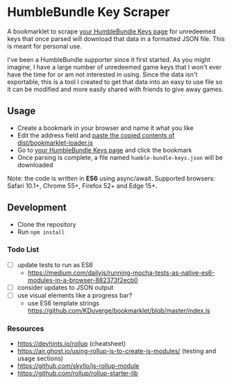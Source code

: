 # HumbleBundle Key Scraper

A bookmarklet to scrape [your HumbleBundle Keys page](https://www.humblebundle.com/home/keys) for unredeemed keys that once parsed will download that data in a formatted JSON file. This is meant for personal use.

I've been a HumbleBundle supporter since it first started. As you might imagine, I have a large number of unredeemed game keys that I won't ever have the time for or am not interested in using. Since the data isn't exportable, this is a tool I created to get that data into an easy to use file so it can be modified and more easily shared with friends to give away games.

## Usage

- Create a bookmark in your browser and name it what you like
- Edit the address field and [paste the copied contents of dist/bookmarklet-loader.js](https://raw.githubusercontent.com/javierjulio/humble-bundle-key-scraper/master/dist/bookmarklet-loader.js)
- Go to [your HumbleBundle Keys page](https://www.humblebundle.com/home/keys) and click the bookmark
- Once parsing is complete, a file named `humble-bundle-keys.json` will be downloaded

Note: the code is written in **ES6** using async/await. Supported browsers: Safari 10.1+, Chrome 55+, Firefox 52+ and Edge 15+.

## Development

- Clone the repository
- Run `npm install`

### Todo List

- [ ] update tests to run as ES6
  - https://medium.com/dailyjs/running-mocha-tests-as-native-es6-modules-in-a-browser-882373f2ecb0
- [ ] consider updates to JSON output
- [ ] use visual elements like a progress bar?
  - use ES6 template strings https://github.com/KDuverge/bookmarklet/blob/master/index.js

### Resources

- https://devhints.io/rollup (cheatsheet)
- https://air.ghost.io/using-rollup-js-to-create-js-modules/ (testing and usage sections)
- https://github.com/skyllo/js-rollup-module
- https://github.com/rollup/rollup-starter-lib
